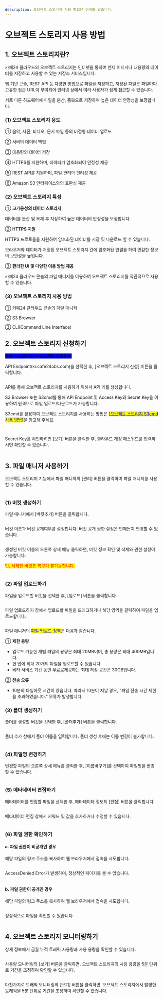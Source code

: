```yaml
---
description: 오브젝트 스토리지 사용 방법은 아래와 같습니다.
---
```


# 오브젝트 스토리지 사용 방법

## 1. 오브젝트 스토리지란?

카페24 클라우드의 오브젝트 스토리지는 인터넷을 통하여 언제 어디서나 대용량의 데이터를 저장하고 사용할 수 있는 저장소 서비스입니다.

웹 기반 콘솔, REST API 등 다양한 방법으로 파일을 저장하고, 저장된 파일은 파일마다 고유한 접근 URL이 부여되어 인터넷 상에서 여러 사용자가 쉽게 접근할 수 있습니다.

서로 다른 하드웨어에 파일을 분산, 중복으로 저장하여 높은 데이터 안정성을 보장합니다.

### (1) 오브젝트 스토리지 용도

① 음악, 사진, 비디오, 문서 파일 등의 비정형 데이터 업로드

② 서버의 데이터 백업

③ 대용량의 데이터 저장

④ HTTPS를 지원하며, 데이터가 암호화되어 안정성 제공

⑤ REST API를 지원하며, 파일 관리의 편리성 제공

⑥ Amazon S3 인터페이스와의 호환성 제공





### (2) 오브젝트 스토리지 특성

① **고가용성의 데이터 스토리지**

데이터를 분산 및 복제 후 저장하여 높은 데이터의 안정성을 보장합니다.

② **HTTPS 지원**

HTTPS 프로토콜을 지원하여 암호화된 데이터를 저장 및 다운로드 할 수 있습니다.

브라우저와 데이터가 저장된 오브젝트 스토리지 간에 암호화된 연결을 하여 민감한 정보의 보안성을 높입니다.&#x20;

③ **편리한 UI 및 다양한 이용 방법 제공**

카페24 클라우드 콘솔의 파일 매니저를 이용하여 오브젝트 스토리지를 직관적으로 사용할 수 있습니다.





### (3) 오브젝트 스토리지 사용 방법

① 카페24 클라우드 콘솔의 파일 매니저

② S3 Browser

③ CLI(Command Line Interface)







## 2. 오브젝트 스토리지 신청하기

<mark style="background-color:blue;">콘솔 > 스토리지 > 오브젝트 스토리지</mark>

API Endpoint(kr.cafe24obs.com)을 선택한 후, \[오브젝트 스토리지 신청] 버튼을 클릭합니다.

<figure><img src="https://filesystem.cafe24.com/hosting/cloud_service/2022/11/17/e59e9d7fb7495a29ff44a286ba3de708_1668653385.png" alt=""><figcaption></figcaption></figure>

API를 통해 오브젝트 스토리지를 사용하기 위해서 API 키를 생성합니다.

S3 Browser 또는 S3cmd를 통해 API Endpoint 및 Access Key와 Secret Key을 이용하여 원격으로 파일 업로드/다운로드가 가능합니다.

S3cmd를 활용하여 오브젝트 스토리지를 사용하는 방법은 [<mark style="color:blue;">\[오브젝트 스토리지 S3cmd 사용 방법\]</mark>](s3cmd.md)을 참고해 주세요.

<figure><img src="https://filesystem.cafe24.com/hosting/cloud_service/2022/11/17/f9a84aeaee183e03c1f82bb712789f85_1668669722.png" alt=""><figcaption></figcaption></figure>

<figure><img src="https://filesystem.cafe24.com/hosting/cloud_service/2022/11/17/60b683867f9e894e49754e0b0258299d_1668669739.png" alt=""><figcaption></figcaption></figure>

Secret Key를 확인하려면 \[보기] 버튼을 클릭한 후, 클라우드 계정 패스워드를 입력하시면 확인할 수 있습니다.

<figure><img src="https://filesystem.cafe24.com/hosting/cloud_service/2022/11/17/4b5187b53ff4466ffdf86a9a6bde87b0_1668666505.png" alt=""><figcaption></figcaption></figure>







## 3. 파일 매니저 사용하기

오브젝트 스토리지 기능에서 파일 매니저의 \[관리] 버튼을 클릭하여 파일 매니저를 사용할 수 있습니다.

<figure><img src="https://filesystem.cafe24.com/hosting/cloud_service/2022/11/17/fea7af0728ba29e0926e44dfd3ff73e9_1668653401.png" alt=""><figcaption></figcaption></figure>

### (1) 버킷 생성하기

파일 매니저에서 \[버킷추가] 버튼을 클릭합니다.

<figure><img src="https://filesystem.cafe24.com/hosting/cloud_service/2022/11/17/e55130da370c5a8a1879d4ae80670023_1668669935.png" alt=""><figcaption></figcaption></figure>

버킷 이름과 버킷 공개여부를 설정합니다. 버킷 공개 권한 설정은 언제든지 변경할 수 있습니다.

<figure><img src="https://filesystem.cafe24.com/hosting/cloud_service/2022/11/17/32bed05dd36884976a681d2cd5a7748a_1668653434.png" alt=""><figcaption></figcaption></figure>

생성된 버킷 이름의 오른쪽 상세 메뉴 클릭하면, 버킷 정보 확인 및 삭제와 권한 설정이 가능합니다.

<mark style="color:red;">단, 삭제한 버킷은 복구가 불가능합니다.</mark>

<figure><img src="https://filesystem.cafe24.com/hosting/cloud_service/2022/11/17/f434aa4586006b31b67529a3d5e8176c_1668662911.png" alt=""><figcaption></figcaption></figure>





### (2) 파일 업로드하기

파일을 업로드할 버킷을 선택한 후, \[업로드] 버튼을 클릭합니다.

<figure><img src="../../.gitbook/assets/filemanager.png" alt=""><figcaption></figcaption></figure>

파일 업로드하기 창에서 업로드할 파일을 드래그하거나 해당 영역을 클릭하여 파일을 업로드합니다.

<figure><img src="https://filesystem.cafe24.com/hosting/cloud_service/2022/11/17/a8c4f89dd44052ecb169bc06c75b185d_1668653681.png" alt=""><figcaption></figcaption></figure>

파일 매니저의 <mark style="color:blue;">파일 업로드 정책</mark>은 다음과 같습니다.

① **제한 용량**

* 업로드 가능한 개별 파일의 용량은 최대 20MB이며, 총 용량은 최대 400MB입니다.
* 한 번에 최대 20개의 파일을 업로드할 수 있습니다.
* 베타 서비스 기간 동안 무료로제공하는 최대 저장 공간은 30GB입니다.

② **전송 오류**

* 10분의 타임아웃 시간이 있습니다. 따라서 10분이 지날 경우, "파일 전송 시간 제한을 초과하였습니다." 오류가 발생합니다.





### (3) 폴더 생성하기

폴더를 생성할 버킷을 선택한 후, \[폴더추가] 버튼을 클릭합니다.

<figure><img src="https://filesystem.cafe24.com/hosting/cloud_service/2022/11/17/da37fec3dc5963d06bcea58a6e249732_1668670220.png" alt=""><figcaption></figcaption></figure>

폴더 추가 창에서 폴더 이름을 입력합니다. 폴더 생성 후에는 이름 변경이 불가합니다.

<figure><img src="https://filesystem.cafe24.com/hosting/cloud_service/2022/11/17/e7892bf8bed2b95c96f895a5905b6100_1668670323.png" alt=""><figcaption></figcaption></figure>





### (4) 파일명 변경하기

변경할 파일의 오른쪽 상세 메뉴를 클릭한 후, \[이름바꾸기]를 선택하여 파일명을 변경할 수 있습니다.

<figure><img src="https://filesystem.cafe24.com/hosting/cloud_service/2022/11/17/df83ddfb418e8d03129eccf7f8dc21ca_1668659101.png" alt=""><figcaption></figcaption></figure>





### (5) 메타데이터 편집하기

메타데이터를 편집할 파일을 선택한 후, 메타데이터 정보의 \[편집] 버튼을 클릭합니다.

<figure><img src="https://filesystem.cafe24.com/hosting/cloud_service/2022/11/17/47420234b3efc75a9d06abdb0cb63dc8_1668659119.png" alt=""><figcaption></figcaption></figure>

메타데이터 편집 창에서 키워드 및 값을 추가하거나 수정할 수 있습니다.

<figure><img src="https://filesystem.cafe24.com/hosting/cloud_service/2022/11/17/7962f054443f27a4b12c8cd51bc7cd14_1668659261.png" alt=""><figcaption></figcaption></figure>





### (6) 파일 권한 확인하기

#### a. 파일 권한이 비공개인 경우

해당 파일의 링크 주소를 복사하여 웹 브라우저에서 접속을 시도합니다.

<figure><img src="https://filesystem.cafe24.com/hosting/cloud_service/2022/11/17/20b0448e5a14d7cafc5a8d388a9dec4b_1668673331.png" alt=""><figcaption></figcaption></figure>

AccessDenied Error가 발생하며, 정상적인 페이지를 볼 수 없습니다.

<figure><img src="https://filesystem.cafe24.com/hosting/cloud_service/2022/11/17/1e5e73bae51581c5eb18820e27814a01_1668673364.png" alt=""><figcaption></figcaption></figure>



#### b. 파일 권한이 공개인 경우

해당 파일의 링크 주소를 복사하여 웹 브라우저에서 접속을 시도합니다.

<figure><img src="https://filesystem.cafe24.com/hosting/cloud_service/2022/11/17/ed67f6f1b52bf4c28f7e8fe83723e8c6_1668673424.png" alt=""><figcaption></figcaption></figure>

정상적으로 파일을 확인할 수 있습니다.

<figure><img src="https://filesystem.cafe24.com/hosting/cloud_service/2022/11/17/35b55b7ecc3fbe4b9860bc709c6f517e_1668673464.png" alt=""><figcaption></figcaption></figure>







## 4. 오브젝트 스토리지 모니터링하기

상세 정보에서 금월 누적 트래픽 사용량과 사용 용량을 확인할 수 있습니다.

<figure><img src="https://filesystem.cafe24.com/hosting/cloud_service/2022/11/18/9466a3f6a59ef4cb42a0384e8ab16a9f_1668757725.png" alt=""><figcaption></figcaption></figure>

사용량 모니터링의 \[보기] 버튼을 클릭하면, 오브젝트 스토리지의 사용 용량을 5분 단위로 기간을 조정하여 확인할 수 있습니다.

<figure><img src="https://filesystem.cafe24.com/hosting/cloud_service/2022/11/18/4080393e5517537b82a715f7616c8ef6_1668757590.png" alt=""><figcaption></figcaption></figure>

마찬가지로 트래픽 모니터링의 \[보기] 버튼을 클릭하면, 오브젝트 스토리지에서 발생한 트래픽을 5분 단위로 기간을 조정하여 확인할 수 있습니다.

<figure><img src="https://filesystem.cafe24.com/hosting/cloud_service/2022/11/18/5db18b45b55b6077ef16cd58a01da22a_1668757606.png" alt=""><figcaption></figcaption></figure>
